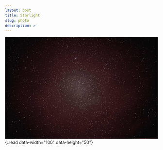 ```yaml
---
layout: post
title: Starlight
slug: photo
description: >
---
```

![_DSC06342](/assets/img/blog/_DSC06342.jpg){:.lead data-width="100" data-height="50"}
